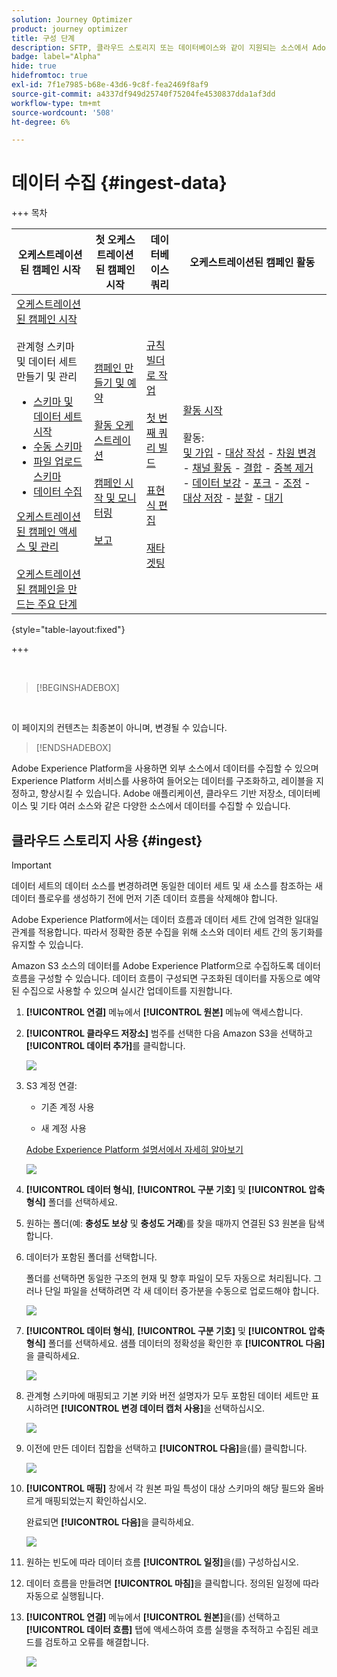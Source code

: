 ```yaml
---
solution: Journey Optimizer
product: journey optimizer
title: 구성 단계
description: SFTP, 클라우드 스토리지 또는 데이터베이스와 같이 지원되는 소스에서 Adobe Experience Platform으로 데이터를 가져오는 방법을 알아봅니다.
badge: label="Alpha"
hide: true
hidefromtoc: true
exl-id: 7f1e7985-b68e-43d6-9c8f-fea2469f8af9
source-git-commit: a4337df949d25740f75204fe4530837dda1af3dd
workflow-type: tm+mt
source-wordcount: '508'
ht-degree: 6%

---
```


# 데이터 수집 {#ingest-data}

+++ 목차

| 오케스트레이션된 캠페인 시작 | 첫 오케스트레이션된 캠페인 시작 | 데이터베이스 쿼리 | 오케스트레이션된 캠페인 활동 |
|---|---|---|---|
| [오케스트레이션된 캠페인 시작](gs-orchestrated-campaigns.md)<br/><br/>관계형 스키마 및 데이터 세트 만들기 및 관리</br> <ul><li>[스키마 및 데이터 세트 시작](gs-schemas.md)</li><li>[수동 스키마](manual-schema.md)</li><li>[파일 업로드 스키마](file-upload-schema.md)</li><li>[데이터 수집](ingest-data.md)</li></ul>[오케스트레이션된 캠페인 액세스 및 관리](access-manage-orchestrated-campaigns.md)<br/><br/>[오케스트레이션된 캠페인을 만드는 주요 단계](gs-campaign-creation.md) | [캠페인 만들기 및 예약](create-orchestrated-campaign.md)<br/><br/>[활동 오케스트레이션](orchestrate-activities.md)<br/><br/>[캠페인 시작 및 모니터링](start-monitor-campaigns.md)<br/><br/>[보고](reporting-campaigns.md) | [규칙 빌더로 작업](orchestrated-rule-builder.md)<br/><br/>[첫 번째 쿼리 빌드](build-query.md)<br/><br/>[표현식 편집](edit-expressions.md)<br/><br/>[재타겟팅](retarget.md) | [활동 시작](activities/about-activities.md)<br/><br/>활동:<br/>[및 가입](activities/and-join.md) - [대상 작성](activities/build-audience.md) - [차원 변경](activities/change-dimension.md) - [채널 활동](activities/channels.md) - [결합](activities/combine.md) - [중복 제거](activities/deduplication.md) - [데이터 보강](activities/enrichment.md) - [포크](activities/fork.md) - [조정](activities/reconciliation.md) - [대상 저장](activities/save-audience.md) - [분할](activities/split.md) - [대기](activities/wait.md) |

{style="table-layout:fixed"}

+++

</br>

>[!BEGINSHADEBOX]

</br>

이 페이지의 컨텐츠는 최종본이 아니며, 변경될 수 있습니다.

>[!ENDSHADEBOX]

Adobe Experience Platform을 사용하면 외부 소스에서 데이터를 수집할 수 있으며 Experience Platform 서비스를 사용하여 들어오는 데이터를 구조화하고, 레이블을 지정하고, 향상시킬 수 있습니다. Adobe 애플리케이션, 클라우드 기반 저장소, 데이터베이스 및 기타 여러 소스와 같은 다양한 소스에서 데이터를 수집할 수 있습니다.

## 클라우드 스토리지 사용 {#ingest}


>[!IMPORTANT]
>
>데이터 세트의 데이터 소스를 변경하려면 동일한 데이터 세트 및 새 소스를 참조하는 새 데이터 플로우를 생성하기 전에 먼저 기존 데이터 흐름을 삭제해야 합니다.
>
>Adobe Experience Platform에서는 데이터 흐름과 데이터 세트 간에 엄격한 일대일 관계를 적용합니다. 따라서 정확한 증분 수집을 위해 소스와 데이터 세트 간의 동기화를 유지할 수 있습니다.


Amazon S3 소스의 데이터를 Adobe Experience Platform으로 수집하도록 데이터 흐름을 구성할 수 있습니다. 데이터 흐름이 구성되면 구조화된 데이터를 자동으로 예약된 수집으로 사용할 수 있으며 실시간 업데이트를 지원합니다.

1. **[!UICONTROL 연결]** 메뉴에서 **[!UICONTROL 원본]** 메뉴에 액세스합니다.

1. **[!UICONTROL 클라우드 저장소]** 범주를 선택한 다음 Amazon S3을 선택하고 **[!UICONTROL 데이터 추가]**&#x200B;를 클릭합니다.

   ![](assets/admin_sources_1.png)

1. S3 계정 연결:

   * 기존 계정 사용

   * 새 계정 사용

   [Adobe Experience Platform 설명서에서 자세히 알아보기](https://experienceleague.adobe.com/en/docs/experience-platform/destinations/catalog/cloud-storage/amazon-s3#connect)

   ![](assets/admin_sources_2.png)

1. **[!UICONTROL 데이터 형식]**, **[!UICONTROL 구분 기호]** 및 **[!UICONTROL 압축 형식]** 폴더를 선택하세요.

1. 원하는 폴더(예: **충성도 보상** 및 **충성도 거래**)를 찾을 때까지 연결된 S3 원본을 탐색합니다.

1. 데이터가 포함된 폴더를 선택합니다.

   폴더를 선택하면 동일한 구조의 현재 및 향후 파일이 모두 자동으로 처리됩니다. 그러나 단일 파일을 선택하려면 각 새 데이터 증가분을 수동으로 업로드해야 합니다.

   ![](assets/S3_config_2.png)

1. **[!UICONTROL 데이터 형식]**, **[!UICONTROL 구분 기호]** 및 **[!UICONTROL 압축 형식]** 폴더를 선택하세요. 샘플 데이터의 정확성을 확인한 후 **[!UICONTROL 다음]**&#x200B;을 클릭하세요.

   ![](assets/S3_config_1.png)

1. 관계형 스키마에 매핑되고 기본 키와 버전 설명자가 모두 포함된 데이터 세트만 표시하려면 **[!UICONTROL 변경 데이터 캡처 사용]**&#x200B;을 선택하십시오.

   ![](assets/S3_config_6.png)

1. 이전에 만든 데이터 집합을 선택하고 **[!UICONTROL 다음]**&#x200B;을(를) 클릭합니다.

   ![](assets/S3_config_3.png)

1. **[!UICONTROL 매핑]** 창에서 각 원본 파일 특성이 대상 스키마의 해당 필드와 올바르게 매핑되었는지 확인하십시오.

   완료되면 **[!UICONTROL 다음]**&#x200B;을 클릭하세요.

   ![](assets/S3_config_4.png)

1. 원하는 빈도에 따라 데이터 흐름 **[!UICONTROL 일정]**&#x200B;을(를) 구성하십시오.

1. 데이터 흐름을 만들려면 **[!UICONTROL 마침]**&#x200B;을 클릭합니다. 정의된 일정에 따라 자동으로 실행됩니다.

1. **[!UICONTROL 연결]** 메뉴에서 **[!UICONTROL 원본]**&#x200B;을(를) 선택하고 **[!UICONTROL 데이터 흐름]** 탭에 액세스하여 흐름 실행을 추적하고 수집된 레코드를 검토하고 오류를 해결합니다.

   ![](assets/S3_config_5.png)


